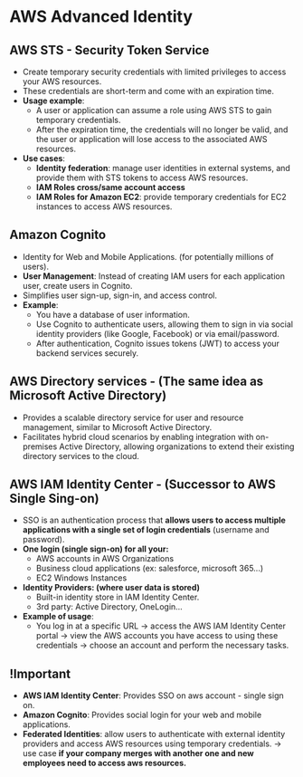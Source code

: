 # AWS Advanced Identity

## AWS STS - Security Token Service

- Create temporary security credentials with limited privileges to access your AWS resources.
- These credentials are short-term and come with an expiration time.
- **Usage example**:
  - A user or application can assume a role using AWS STS to gain temporary credentials.
  - After the expiration time, the credentials will no longer be valid, and the user or application will lose access to the associated AWS resources.
- **Use cases**:
  - **Identity federation**: manage user identities in external systems, and provide them with STS tokens to access AWS resources.
  - **IAM Roles cross/same account access**
  - **IAM Roles for Amazon EC2**: provide temporary credentials for EC2 instances to access AWS resources.

## Amazon Cognito

- Identity for Web and Mobile Applications. (for potentially millions of users).
- **User Management**: Instead of creating IAM users for each application user, create users in Cognito.
- Simplifies user sign-up, sign-in, and access control.
- **Example**:
  - You have a database of user information.
  - Use Cognito to authenticate users, allowing them to sign in via social identity providers (like Google, Facebook) or via email/password.
  - After authentication, Cognito issues tokens (JWT) to access your backend services securely.

## AWS Directory services - (The same idea as Microsoft Active Directory)

- Provides a scalable directory service for user and resource management, similar to Microsoft Active Directory.
- Facilitates hybrid cloud scenarios by enabling integration with on-premises Active Directory, allowing organizations to extend their existing directory services to the cloud.

## AWS IAM Identity Center - (Successor to AWS Single Sing-on)

- SSO is an authentication process that **allows users to access multiple applications with a single set of login credentials** (username and password).
- **One login (single sign-on) for all your:**
  - AWS accounts in AWS Organizations
  - Business cloud applications (ex: salesforce, microsoft 365...)
  - EC2 Windows Instances
- **Identity Providers: (where user data is stored)**
  - Built-in identity store in IAM Identity Center.
  - 3rd party: Active Directory, OneLogin...
- **Example of usage**:
  - You log in at a specific URL -> access the AWS IAM Identity Center portal -> view the AWS accounts you have access to using these credentials -> choose an account and perform the necessary tasks.

## !Important
- **AWS IAM Identity Center**: Provides SSO on aws account - single sign on.
- **Amazon Cognito**: Provides social login for your web and mobile applications.
- **Federated Identities**: allow users to authenticate with external identity providers and access AWS resources using temporary credentials. -> use case **if your company merges with another one and new employees need to access aws resources.**